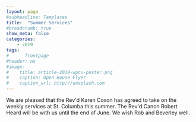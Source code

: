 ```yaml
---
layout: page
#subheadline: Templates
title:  "Summer Services"
#breadcrumb: true
show_meta: false
categories:
    - 2019
tags:
#    - frontpage
#header: no
#image:
#    title: article-2019-wpcu-poster.png
#    caption: Open House Flyer
#    caption_url: http://unsplash.com
---
```

We are pleased that the Rev'd Karen Coxon has agreed to take on the weekly services at St. Columba this summer.  The Rev'd Canon Robert Heard will be with us until the end of June.  We wish Rob and Beverley well.  
